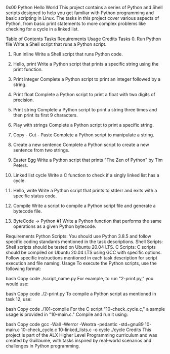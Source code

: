 0x00 Python Hello World
This project contains a series of Python and Shell scripts designed to help you get familiar with Python programming and basic scripting in Linux. The tasks in this project cover various aspects of Python, from basic print statements to more complex problems like checking for a cycle in a linked list.

Table of Contents
Tasks
Requirements
Usage
Credits
Tasks
0. Run Python file
Write a Shell script that runs a Python script.

1. Run inline
Write a Shell script that runs Python code.

2. Hello, print
Write a Python script that prints a specific string using the print function.

3. Print integer
Complete a Python script to print an integer followed by a string.

4. Print float
Complete a Python script to print a float with two digits of precision.

5. Print string
Complete a Python script to print a string three times and then print its first 9 characters.

6. Play with strings
Complete a Python script to print a specific string.

7. Copy - Cut - Paste
Complete a Python script to manipulate a string.

8. Create a new sentence
Complete a Python script to create a new sentence from two strings.

9. Easter Egg
Write a Python script that prints "The Zen of Python" by Tim Peters.

10. Linked list cycle
Write a C function to check if a singly linked list has a cycle.

11. Hello, write
Write a Python script that prints to stderr and exits with a specific status code.

12. Compile
Write a script to compile a Python script file and generate a bytecode file.

13. ByteCode -> Python #1
Write a Python function that performs the same operations as a given Python bytecode.

Requirements
Python Scripts: You should use Python 3.8.5 and follow specific coding standards mentioned in the task descriptions.
Shell Scripts: Shell scripts should be tested on Ubuntu 20.04 LTS.
C Scripts: C scripts should be compiled on Ubuntu 20.04 LTS using GCC with specific options.
Follow specific instructions mentioned in each task description for script execution and file naming.
Usage
To execute the Python scripts, use the following format:

bash
Copy code
./script_name.py
For example, to run "2-print.py," you would use:

bash
Copy code
./2-print.py
To compile a Python script as mentioned in task 12, use:

bash
Copy code
./101-compile
For the C script "10-check_cycle.c," a sample usage is provided in "10-main.c." Compile and run it using:

bash
Copy code
gcc -Wall -Werror -Wextra -pedantic -std=gnu89 10-main.c 10-check_cycle.c 10-linked_lists.c -o cycle
./cycle
Credits
This project is part of the ALX Higher Level Programming curriculum and was created by Guillaume, with tasks inspired by real-world scenarios and challenges in Python programming.
